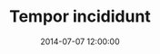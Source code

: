 ---
layout: page
title: Tempor incididunt
date: 2014-07-07 12:00:00
category: press
thumbnailURL: '/images/placeholder-135x135.jpg'
href: #
---